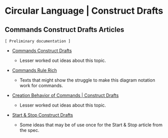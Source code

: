 Circular Language | Construct Drafts
====================================

Commands Construct Drafts Articles
----------------------------------

`[ Preliminary documentation ]`

- [Commands Construct Drafts](commands-construct-drafts.md)

    - Lesser worked out ideas about this topic.

- [Commands Rule Rich](commands-rule-rich.md)

    - Texts that might show the struggle to make this diagram notation work for commands.

- [Creation Behavior of Commands | Construct Drafts](creation-behavior-of-commands-construct-drafts.md)

    - Lesser worked out ideas about this topic.

- [Start & Stop Construct Drafts](start-and-stop-construct-drafts.md)

    - Some ideas that may be of use once for the Start & Stop article from the spec.